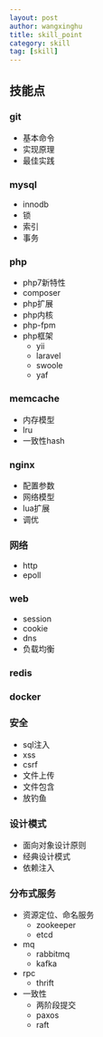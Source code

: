 ```yaml
---
layout: post
author: wangxinghu
title: skill_point
category: skill
tag: [skill]
---
```


## 技能点

### git
+ 基本命令
+ 实现原理
+ 最佳实践

### mysql
+ innodb
+ 锁
+ 索引
+ 事务

### php
+ php7新特性
+ composer
+ php扩展
+ php内核
+ php-fpm
+ php框架
    - yii
    - laravel
    - swoole
    - yaf

### memcache
+ 内存模型
+ lru
+ 一致性hash

### nginx
+ 配置参数
+ 网络模型
+ lua扩展
+ 调优

### 网络
+ http
+ epoll

### web
+ session
+ cookie
+ dns
+ 负载均衡

### redis

### docker

### 安全
+ sql注入
+ xss
+ csrf
+ 文件上传
+ 文件包含
+ 放钓鱼

### 设计模式
+ 面向对象设计原则
+ 经典设计模式
+ 依赖注入

### 分布式服务
+ 资源定位、命名服务
    - zookeeper
    - etcd
+ mq
    - rabbitmq
    - kafka
+ rpc
    - thrift
+ 一致性
    - 两阶段提交
    - paxos
    - raft


